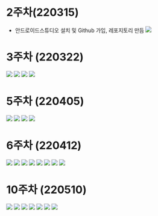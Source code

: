 # 2주차(220315)
- 안드로이드스튜디오 설치 및 Github 가입, 레포지토리 만듬
  <img width="" height="" src="./pic/2st.png.PNG"></img>
  
# 3주차 (220322)
  <img width="" height="" src="./pic/3st_메인.PNG"></img>
  <img width="" height="" src="./pic/3st_메세지.PNG"></img>
  <img width="" height="" src="./pic/3st_네이버.PNG"></img>
  <img width="" height="" src="./pic/3st_전화.PNG"></img>
  
# 5주차 (220405)
  <img width="" height="" src="./pic/5주차_1.png"></img>
  <img width="" height="" src="./pic/5주차_2.png"></img>
  <img width="" height="" src="./pic/5주차_3.PNG"></img>
  <img width="" height="" src="./pic/5주차_4.PNG"></img>
  
  # 6주차 (220412)
<img width="" height="" src="./pic/6주차_1.PNG"></img>
<img width="" height="" src="./pic/6주차_2.PNG"></img>
<img width="" height="" src="./pic/6주차_3.PNG"></img>
<img width="" height="" src="./pic/6주차_4.PNG"></img>
<img width="" height="" src="./pic/6주차_5.PNG"></img>
<img width="" height="" src="./pic/6주차_6.PNG"></img>
<img width="" height="" src="./pic/6주차_7.PNG"></img>
<img width="" height="" src="./pic/6주차_8.PNG"></img>

# 10주차 (220510)
<img width="" height="" src="./pic/10주차_1.PNG"></img>
<img width="" height="" src="./pic/10주차_2.PNG"></img>
<img width="" height="" src="./pic/10주차_3.PNG"></img>
<img width="" height="" src="./pic/10주차_4.PNG"></img>
<img width="" height="" src="./pic/10주차_5.PNG"></img>
<img width="" height="" src="./pic/10주차_6.PNG"></img>
<img width="" height="" src="./pic/10주차_7.PNG"></img>

